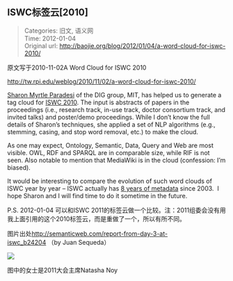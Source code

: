 ISWC标签云[2010]
---
    
> Categories: 旧文, 语义网  
> Time: 2012-01-04  
> Original url: <http://baojie.org/blog/2012/01/04/a-word-cloud-for-iswc-2010/>
    
原文写于2010-11-02A Word Cloud for ISWC 2010

<http://tw.rpi.edu/weblog/2010/11/02/a-word-cloud-for-iswc-2010/>

[Sharon Myrtle Paradesi](http://sharonmyrtle.com/) of the DIG group, MIT, has helped us to generate a tag cloud for [ISWC 2010](http://iswc2010.semanticweb.org/). The input is abstracts of papers in the proceedings (i.e., research track, in-use track, doctor consortium track, and invited talks) and poster/demo proceedings. While I don’t know the full details of Sharon’s techniques, she applied a set of NLP algorithms (e.g., stemming, casing, and stop word removal, etc.) to make the cloud.

As one may expect, Ontology, Semantic, Data, Query and Web are most visible. OWL, RDF and SPARQL are in comparable size, while RIF is not seen. Also notable to mention that MediaWiki is in the cloud (confession: I’m biased).

It would be interesting to compare the evolution of such word clouds of ISWC year by year – ISWC actually has [8 years of metadata](tw.rpi.edu/wiki/ISWC_Data) since 2003.  I hope Sharon and I will find time to do it sometime in the future.

P.S. 2012-01-04 可以和ISWC 2011的标签云做一个比较。注：2011组委会没有用我上面引用的这个2010标签云，而是重做了一个，所以有所不同。

图片出处<http://semanticweb.com/report-from-day-3-at-iswc_b24204> （by Juan Sequeda）

![](http://baojie.org/blog/wp-content/uploads/2012/01/iswc2011-tag-cloud-475.jpg)


图中的女士是2011大会主席Natasha Noy     
    